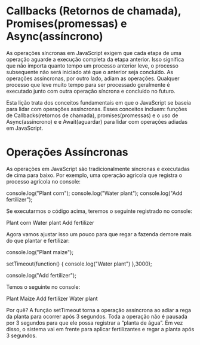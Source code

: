 # Callbacks (Retornos de chamada), Promises(promessas) e Async(assíncrono)
As operações síncronas em JavaScript exigem que cada etapa de uma operação aguarde a execução completa da etapa anterior. Isso significa que não importa quanto tempo um processo anterior leve, o processo subsequente não será iniciado até que o anterior seja concluído. As operações assíncronas, por outro lado, adiam as operações. Qualquer processo que leve muito tempo para ser processado geralmente é executado junto com outra operação síncrona e concluído no futuro.

Esta lição trata dos conceitos fundamentais em que o JavaScript se baseia para lidar com operações assíncronas. Esses conceitos incluem: funções de Callbacks(retornos de chamada), promises(promessas) e o uso de Async(assíncrono) e e Await(aguardar) para lidar com operações adiadas em JavaScript. 

# Operações Assíncronas
As operações em JavaScript são tradicionalmente síncronas e executadas de cima para baixo. Por exemplo, uma operação agrícola que registra o processo agrícola no console:

console.log("Plant corn"); 
console.log("Water plant");
console.log("Add fertilizer");

Se executarmos o código acima, teremos o seguinte registrado no console:

Plant corn
Water plant
Add fertilizer

Agora vamos ajustar isso um pouco para que regar a fazenda demore mais do que plantar e fertilizar:

console.log("Plant maize");

setTimeout(function() {
  console.log("Water plant")
},3000);

console.log("Add fertilizer");

Temos o seguinte no console:

Plant Maize
Add fertilizer
Water plant

Por quê? A função setTimeout torna a operação assíncrona ao adiar a rega da planta para ocorrer após 3 segundos. Toda a operação não é pausada por 3 segundos para que ele possa registrar a “planta de água”. Em vez disso, o sistema vai em frente para aplicar fertilizantes e regar a planta após 3 segundos.